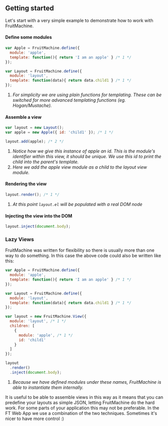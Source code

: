 ## Getting started

Let's start with a very simple example to demonstrate how to work with FruitMachine.

#### Define some modules

```js
var Apple = FruitMachine.define({
  module: 'apple',
  template: function(){ return 'I am an apple' } /* 1 */
});

var Layout = FruitMachine.define({
  module: 'layout',
  template: function(data){ return data.child1 } /* 1 */
});
```

1. *For simplicity we are using plain functions for templating. These can be switched for more advanced templating functions (eg. Hogan/Mustache).*

#### Assemble a view

```js
var layout = new Layout();
var apple = new Apple({ id: 'child1' }); /* 1 */

layout.add(apple); /* 2 */
```

1. *Notice how we give this instance of apple an id. This is the module's identifier within this view, it should be unique. We use this id to print the child into the parent's template.*
2. *Here we add the apple view module as a child to the layout view module.*

#### Rendering the view

```js
layout.render(); /* 1 */
```

1. *At this point `layout.el` will be populated with a real DOM node*

#### Injecting the view into the DOM

```js
layout.inject(document.body);
```

### Lazy Views

FruitMachine was written for flexibility so there is usually more than one way to do something. In this case the above code could also be written like this:

```js
var Apple = FruitMachine.define({
  module: 'apple',
  template: function(){ return 'I am an apple' } /* 1 */
});

var Layout = FruitMachine.define({
  module: 'layout',
  template: function(data){ return data.child1 } /* 1 */
});
```


```js
var layout = new FruitMachine.View({
  module: 'layout', /* 1 */
  children: [
    {
      module: 'apple', /* 1 */
      id: 'child1'
    }
  ]
});

layout
  .render()
  .inject(document.body);
```

1. *Because we have defined modules under these names, FruitMachine is able to instantiate them internally.*

It is useful to be able to assemble views in this way as it means that you can predefine your layouts as simple JSON, letting FruitMachine do the hard work. For some parts of your application this may not be preferable. In the FT Web App we use a combination of the two techniques. Sometimes it's nicer to have more control :)
